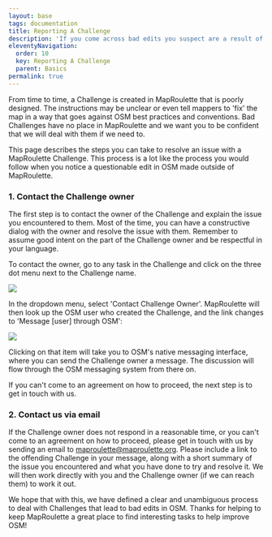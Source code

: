 ```yaml
---
layout: base
tags: documentation
title: Reporting A Challenge
description: 'If you come across bad edits you suspect are a result of a poorly designed MapRoulette Challenge, here are the steps you can take to resolve it.'
eleventyNavigation:
  order: 10
  key: Reporting A Challenge
  parent: Basics
permalink: true
---
```

From time to time, a Challenge is created in MapRoulette that is poorly designed. The instructions may be unclear or even tell mappers to 'fix' the map in a way that goes against OSM best practices and conventions. Bad Challenges have no place in MapRoulette and we want you to be confident that we will deal with them if we need to.

This page describes the steps you can take to resolve an issue with a MapRoulette Challenge. This process is a lot like the process you would follow when you notice a questionable edit in OSM made outside of MapRoulette. 

### 1. Contact the Challenge owner

The first step is to contact the owner of the Challenge and explain the issue you encountered to them. Most of the time, you can have a constructive dialog with the owner and resolve the issue with them. Remember to assume good intent on the part of the Challenge owner and be respectful in your language.

To contact the owner, go to any task in the Challenge and click on the three dot menu next to the Challenge name.

![](screen-shot-2021-03-02-at-2.26.20-pm.png)

In the dropdown menu, select 'Contact Challenge Owner'. MapRoulette will then look up the OSM user who created the Challenge, and the link changes to 'Message \[user] through OSM':

![](screen-shot-2021-03-02-at-2.26.28-pm.png)

Clicking on that item will take you to OSM's native messaging interface, where you can send the Challenge owner a message. The discussion will flow through the OSM messaging system from there on.

If you can't come to an agreement on how to proceed, the next step is to get in touch with us.

### 2. Contact us via email

If the Challenge owner does not respond in a reasonable time, or you can't come to an agreement on how to proceed, please get in touch with us by sending an email to maproulette@maproulette.org. Please include a link to the offending Challenge in your message, along with a short summary of the issue you encountered and what you have done to try and resolve it. We will then work directly with you and the Challenge owner (if we can reach them) to work it out. 

We hope that with this, we have defined a clear and unambiguous process to deal with Challenges that lead to bad edits in OSM. Thanks for helping to keep MapRoulette a great place to find interesting tasks to help improve OSM!